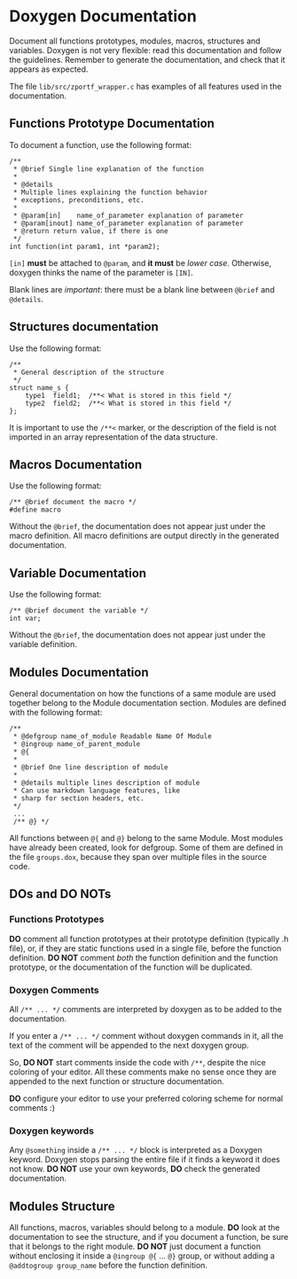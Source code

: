 # Doxygen Documentation

Document all functions prototypes, modules, macros, structures and variables. Doxygen is not very flexible: read this documentation and follow the guidelines. Remember to generate the documentation, and check that it appears as expected.

The file `lib/src/zportf_wrapper.c` has examples of all features used in the documentation.

## Functions Prototype Documentation
To document a function, use the following format:

```
/**
 * @brief Single line explanation of the function
 * 
 * @details
 * Multiple lines explaining the function behavior
 * exceptions, preconditions, etc.
 * 
 * @param[in]    name_of_parameter explanation of parameter
 * @param[inout] name_of_parameter explanation of parameter
 * @return return value, if there is one
 */
int function(int param1, int *param2);
```

`[in]` **must** be attached to `@param`, and **it must** be *lower case*. Otherwise, doxygen thinks the name of the parameter is `[IN]`.

Blank lines are *important*: there must be a blank line between `@brief` and `@details`.

## Structures documentation

Use the following format:

```
/**
 * General description of the structure
 */
struct name_s {
    type1  field1;  /**< What is stored in this field */
    type2  field2;  /**< What is stored in this field */
};
```

It is important to use the `/**<` marker, or the description of the field is not imported in an array representation of the data structure.

## Macros Documentation

Use the following format:

```
/** @brief document the macro */
#define macro 
```

Without the `@brief`, the documentation does not appear just under the macro definition. All macro definitions are output directly in the generated documentation.

## Variable Documentation

Use the following format:

```
/** @brief document the variable */
int var;
```

Without the `@brief`, the documentation does not appear just under the variable definition.

## Modules Documentation

General documentation on how the functions of a same module are used together belong to the Module documentation section. Modules are defined with the following format:

```
/**
 * @defgroup name_of_module Readable Name Of Module
 * @ingroup name_of_parent_module
 * @{
 * 
 * @brief One line description of module
 * 
 * @details multiple lines description of module
 * Can use markdown language features, like 
 * sharp for section headers, etc.
 */
 ...
 /** @} */
```

All functions between `@{` and `@}` belong to the same Module. Most modules have already been created, look for defgroup. Some of them are defined in the file `groups.dox`, because they span over multiple files in the source code.

## DOs and DO NOTs

### Functions Prototypes
**DO** comment all function prototypes at their prototype definition (typically .h file), or, if they are static functions used in a single file, before the function definition. **DO NOT** comment *both* the function definition and the function prototype, or the documentation of the function will be duplicated.

### Doxygen Comments
All `/** ... */` comments are interpreted by doxygen as to be added to the documentation.

If you enter a `/** ... */` comment without doxygen commands in it, all the text of the comment will be appended to the next doxygen group.

So, **DO NOT** start comments inside the code with `/**`, despite the nice coloring of your editor. All these comments make no sense once they are appended to the next function or structure documentation.

**DO** configure your editor to use your preferred coloring scheme for normal comments :)

### Doxygen keywords
Any `@something` inside a `/** ... */` block is interpreted as a Doxygen keyword. Doxygen stops parsing the entire file if it finds a keyword it does not know. **DO NOT** use your own keywords, **DO** check the generated documentation.

## Modules Structure
All functions, macros, variables should belong to a module. **DO** look at the documentation to see the structure, and if you document a function, be sure that it belongs to the right module. **DO NOT** just document a function without enclosing it inside a `@ingroup @{` ... `@}` group, or without adding a `@addtogroup group_name` before the function definition.
